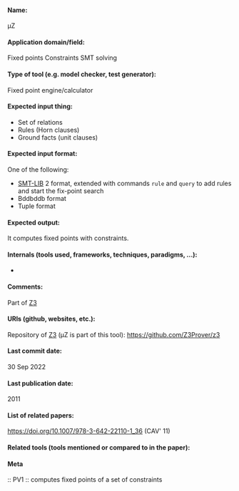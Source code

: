 #### Name:
µZ

#### Application domain/field:
Fixed points
Constraints
SMT solving

#### Type of tool (e.g. model checker, test generator):
Fixed point engine/calculator

#### Expected input thing:
- Set of relations
- Rules (Horn clauses)
- Ground facts (unit clauses)

#### Expected input format:
One of the following:
- [SMT-LIB](SMT-LIB.md) 2 format, extended with commands `rule` and `query` to add rules and start the fix-point search
- Bddbddb format
- Tuple format

#### Expected output:
It computes fixed points with constraints.

#### Internals (tools used, frameworks, techniques, paradigms, ...):
-

#### Comments:
Part of [Z3](SMT/Z3.md)

#### URIs (github, websites, etc.):
Repository of [Z3](SMT/Z3.md) (µZ is part of this tool): https://github.com/Z3Prover/z3

#### Last commit date:
30 Sep 2022

#### Last publication date:
2011

#### List of related papers:
https://doi.org/10.1007/978-3-642-22110-1_36 (CAV' 11)

#### Related tools (tools mentioned or compared to in the paper):

#### Meta
:: PV1 :: computes fixed points of a set of constraints